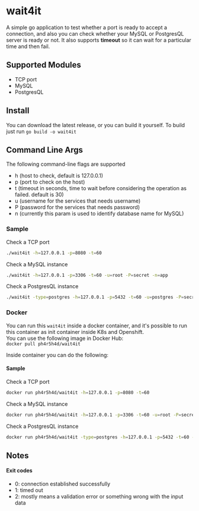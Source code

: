 # wait4it
A simple go application to test whether a port is ready to accept a connection, and also you can check whether your 
MySQL or PostgresQL server is ready or not.
It also supports **timeout** so it can wait for a particular time and then fail.

## Supported Modules
* TCP port
* MySQL
* PostgresQL

## Install
You can download the latest release, or you can build it yourself.
To build just run `go build -o wait4it`

## Command Line Args
The following command-line flags are supported

* h (host to check, default is 127.0.0.1)
* p (port to check on the host) 
* t (timeout in seconds, time to wait before considering the operation as failed. default is 30)
* u (username for the services that needs username)
* P (password for the services that needs password)
* n (currently this param is used to identify database name for MySQL)  

### Sample
Check a TCP port  
```bash
./wait4it -h=127.0.0.1 -p=8080 -t=60
``` 

Check a MySQL instance
```bash
./wait4it -h=127.0.0.1 -p=3306 -t=60 -u=root -P=secret -n=app 
```
Check a PostgresQL instance
```bash
./wait4it -type=postgres -h=127.0.0.1 -p=5432 -t=60 -u=postgres -P=secret -ssl=disable
```

### Docker
You can run this `wait4it` inside a docker container, and it's possible to run this container as init container inside
K8s and Openshift.  
You can use the following image in Docker Hub:  
`docker pull ph4r5h4d/wait4it`

Inside container you can do the following:  

#### Sample
Check a TCP port  
```bash
docker run ph4r5h4d/wait4it -h=127.0.0.1 -p=8080 -t=60
``` 

Check a MySQL instance
```bash
docker run ph4r5h4d/wait4it -h=127.0.0.1 -p=3306 -t=60 -u=root -P=secret -n=app 
```

Check a PostgresQL instance
```bash
docker run ph4r5h4d/wait4it -type=postgres -h=127.0.0.1 -p=5432 -t=60 -u=postgres -P=secret -ssl=disable
```

## Notes
#### Exit codes
* 0: connection established successfully
* 1: timed out
* 2: mostly means a validation error or something wrong with the input data
